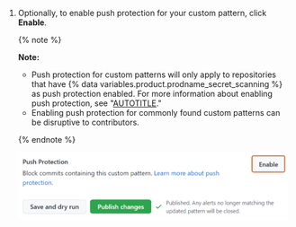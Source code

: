 1. Optionally, to enable push protection for your custom pattern, click **Enable**.

   {% note %}

   **Note:**
   - Push protection for custom patterns will only apply to repositories that have {% data variables.product.prodname_secret_scanning %} as push protection enabled. For more information about enabling push protection, see "[AUTOTITLE](/code-security/secret-scanning/protecting-pushes-with-secret-scanning)."
   - Enabling push protection for commonly found custom patterns can be disruptive to contributors.

   {% endnote %}

   ![Screenshot of custom pattern page with the button to enable push protection emphasized.](/assets/images/help/repository/secret-scanning-custom-pattern-enable-push-protection.png)
